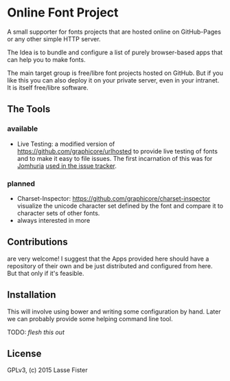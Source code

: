 # Online Font Project

A small supporter for fonts projects that are hosted online on GitHub-Pages or any other simple HTTP server.

The Idea is to bundle and configure a list of purely browser-based apps that can help you to make fonts.

The main target group is free/libre font projects hosted on GitHub. But
if you like this you can also deploy it on your private server, even in
your intranet. It is itself free/libre software.

## The Tools

### available

 * Live Testing: a modified version of https://github.com/graphicore/urlhosted
   to provide live testing of fonts and to make it easy to file issues.
   The first incarnation of this was for [Jomhuria](http://tarobish.github.io/Jomhuria/#live)
   [used in the issue tracker](https://github.com/Tarobish/Jomhuria/issues/33).

### planned

 * Charset-Inspector: https://github.com/graphicore/charset-inspector
   visualize the unicode character set defined by the font and compare
   it to character sets of other  fonts.
 * always interested in more


## Contributions

are very welcome! I suggest that the Apps provided here should have a repository
of their own and be just distributed and configured from here. But that only
if it's feasible.

## Installation

This will involve using bower and writing some configuration by hand. Later
we can probably provide some helping command line tool.

TODO: *flesh this out*



## License

GPLv3, (c) 2015 Lasse Fister
